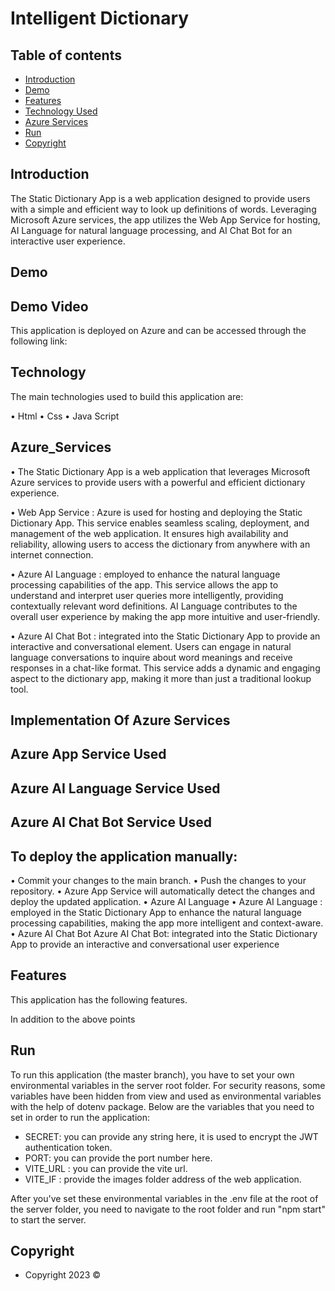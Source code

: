 # Intelligent Dictionary 

## Table of contents

- [Introduction](#introduction)
- [Demo](#demo)
- [Features](#features)
- [Technology Used](#technology)
- [Azure Services](#Azure_Services)
- [Run](#run)
- [Copyright](#Copyright)

## Introduction

The Static Dictionary App is a web application designed to provide users with a simple and efficient way to look up definitions of words. Leveraging Microsoft Azure services, the app utilizes the Web App Service for hosting, AI Language for natural language processing, and AI Chat Bot for an interactive user experience.

## Demo

## Demo Video 


This application is deployed on Azure and can be accessed through the following link:


## Technology

The main technologies used to build this application are:

•	Html
•	Css
•	Java Script

## Azure_Services
•	The Static Dictionary App is a web application that leverages Microsoft Azure services to provide users with a powerful and efficient dictionary experience.

•	Web App Service : Azure is used for hosting and deploying the Static Dictionary App. This service enables seamless scaling, deployment, and management of the web application. It ensures high availability and reliability, allowing users to access the dictionary from anywhere with an internet connection.


•	Azure AI Language :  employed to enhance the natural language processing capabilities of the app. This service allows the app to understand and interpret user queries more intelligently, providing contextually relevant word definitions. AI Language contributes to the overall user experience by making the app more intuitive and user-friendly.

•	Azure AI Chat Bot : integrated into the Static Dictionary App to provide an interactive and conversational element. Users can engage in natural language conversations to inquire about word meanings and receive responses in a chat-like format. This service adds a dynamic and engaging aspect to the dictionary app, making it more than just a traditional lookup tool.

## Implementation Of Azure Services

## Azure App Service Used



## Azure AI Language Service Used


## Azure AI Chat Bot Service Used


## To deploy the application manually:

•	Commit your changes to the main branch.
•	Push the changes to your repository.
•	Azure App Service will automatically detect the changes and deploy the updated application.
•	Azure AI Language
•	Azure AI Language : employed in the Static Dictionary App to enhance the natural language processing capabilities, making the app more intelligent and context-aware.
•	Azure AI Chat Bot 
Azure  AI Chat Bot: integrated into the Static Dictionary App to provide an interactive and conversational user experience
## Features

This application has the following features.



In addition to the above points


## Run

To run this application (the master branch), you have to set your own environmental variables in the server root folder. For security reasons, some variables have been hidden from view and used as environmental variables with the help of dotenv package. Below are the variables that you need to set in order to run the application:

- SECRET: you can provide any string here, it is used to encrypt the JWT authentication token.
- PORT: you can provide the port number here.
- VITE_URL : you can provide the vite url.
- VITE_IF : provide the images folder address of the web application.

After you've set these environmental variables in the .env file at the root of the server folder, you need to navigate to the root folder and run "npm start" to start the server.
## Copyright

- Copyright 2023 ©
